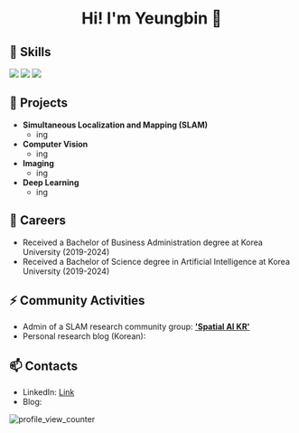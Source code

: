 <h1 align="center">Hi! I'm Yeungbin 👋</h1>

## 🌱 Skills
![](https://img.shields.io/badge/Python-3776AB?style=for-the-badge&logo=python&logoColor=white)  ![](https://img.shields.io/badge/R-276DC3?style=for-the-badge&logo=r&logoColor=white)  ![](https://img.shields.io/badge/C-00599C?style=for-the-badge&logo=c&logoColor=white)

## 🌱 Projects
- **Simultaneous Localization and Mapping (SLAM)**
  - ing
- **Computer Vision**
  - ing
- **Imaging**
  - ing
- **Deep Learning**
  - ing

## 🔭 Careers
- Received a Bachelor of Business Administration degree at Korea University (2019-2024)
- Received a Bachelor of Science degree in Artificial Intelligence at Korea University (2019-2024)

## ⚡ Community Activities
- Admin of a SLAM research community group: [**'Spatial AI KR'**](https://open.kakao.com/o/g8T5kxLb)
- Personal research blog (Korean):

## 📫 Contacts
- LinkedIn: [Link](www.linkedin.com/in/yeungbinlee)
- Blog: 

![profile_view_counter](https://komarev.com/ghpvc/?username=Yeungbin)
